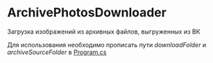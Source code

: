 ﻿# ArchivePhotosDownloader
Загрузка изображений из архивных файлов, выгруженных из ВК

Для использования необходимо прописать пути *downloadFolder* и *archiveSourceFolder* в [Program.cs](./Program.cs)
